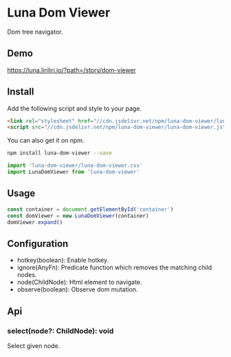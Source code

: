# Luna Dom Viewer

Dom tree navigator.

## Demo

https://luna.liriliri.io/?path=/story/dom-viewer

## Install

Add the following script and style to your page.

```html
<link rel="stylesheet" href="//cdn.jsdelivr.net/npm/luna-dom-viewer/luna-dom-viewer.css" />
<script src="//cdn.jsdelivr.net/npm/luna-dom-viewer/luna-dom-viewer.js"></script>
```

You can also get it on npm.

```bash
npm install luna-dom-viewer --save
```

```javascript
import 'luna-dom-viewer/luna-dom-viewer.css'
import LunaDomViewer from 'luna-dom-viewer'
```

## Usage

```javascript
const container = document.getElementById('container')
const domViewer = new LunaDomViewer(container)
domViewer.expand()
```

## Configuration

* hotkey(boolean): Enable hotkey.
* ignore(AnyFn): Predicate function which removes the matching child nodes.
* node(ChildNode): Html element to navigate.
* observe(boolean): Observe dom mutation.

## Api

### select(node?: ChildNode): void

Select given node.
